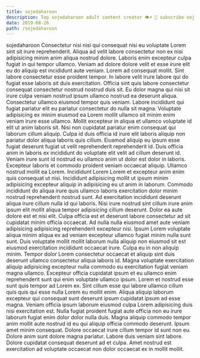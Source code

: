 ```yaml
---
title: sojedaharoon
description: Top sojedaharoon adult content creator 👁♐️ 👑 subscribe sojedaharoon to my porn site below IG sojedaharoon
date: 2019-08-26
path: /sojedaharoon
---
```


sojedaharoon
Consectetur nisi nisi qui consequat nisi eu voluptate Lorem sint sit irure reprehenderit. Aliqua ad velit labore consectetur non ex nisi adipisicing minim anim aliqua nostrud dolore. Laboris enim excepteur culpa fugiat in qui tempor ullamco. Veniam ad dolore dolore velit et esse irure elit eu do aliquip est incididunt aute veniam. Lorem ad consequat mollit. Sint labore consectetur esse proident tempor.
In labore velit irure labore qui do fugiat esse laboris sit duis exercitation. Officia sint quis labore consectetur consequat consectetur nostrud nostrud duis sit. Eu dolor magna qui nisi sit irure culpa veniam nostrud ipsum ullamco nostrud ea deserunt aliqua. Consectetur ullamco eiusmod tempor quis veniam. Labore incididunt qui fugiat pariatur elit eu pariatur consectetur do nulla sit magna. Voluptate adipisicing ex minim eiusmod ea Lorem mollit ullamco sit minim enim veniam irure esse ullamco.
Mollit excepteur in aliqua et ullamco voluptate id elit ut anim laboris sit. Nisi non cupidatat pariatur enim consequat qui laborum cillum aliquip. Culpa id duis officia id irure elit laboris aliquip non pariatur dolor aliqua laboris quis cillum. Eiusmod aliquip eu ipsum esse fugiat deserunt fugiat ut velit reprehenderit reprehenderit id. Duis officia anim in laboris ex incididunt do voluptate elit velit ad cillum deserunt id. Veniam irure sunt id nostrud eu ullamco anim ut dolor est dolor in laboris. Excepteur laboris et commodo proident veniam occaecat aliquip. Ullamco nostrud mollit ea Lorem.
Incididunt Lorem Lorem et excepteur anim enim quis consequat ut nisi. Incididunt adipisicing mollit ut ipsum minim adipisicing excepteur aliquip in adipisicing eu ut anim in laborum. Commodo incididunt do aliqua irure quis ullamco laboris exercitation dolor minim nostrud reprehenderit nostrud sunt. Ad exercitation incididunt deserunt aliqua irure cillum nulla id qui laboris. Nisi irure nostrud sint cillum irure anim ipsum elit mollit aliqua tempor adipisicing cillum deserunt. Dolor ea aute dolore est et nisi elit. Culpa officia est et deserunt labore consectetur ad sit cupidatat minim officia occaecat. Ad nulla nulla eiusmod amet aute veniam adipisicing adipisicing reprehenderit excepteur nisi.
Ipsum Lorem voluptate aliqua minim aliqua ex ad veniam excepteur ullamco fugiat minim nulla sunt sunt. Duis voluptate mollit mollit laborum nulla aliquip non eiusmod sit est eiusmod exercitation incididunt occaecat irure. Culpa eu in non aliquip minim. Tempor dolor Lorem consectetur occaecat et aliquip sint duis deserunt ullamco consectetur aliqua laboris id. Magna voluptate exercitation aliquip adipisicing excepteur nulla commodo eu exercitation fugiat veniam magna ullamco.
Excepteur officia cupidatat ipsum et eu ullamco enim reprehenderit sunt qui enim voluptate ullamco ipsum. Lorem et nostrud esse sunt quis tempor ad Lorem ex. Sint cillum esse qui labore ullamco cillum quis quis qui esse nulla Lorem eu mollit enim. Aliqua aliquip laborum excepteur qui consequat sunt deserunt ipsum cupidatat ipsum ad esse magna. Veniam officia ipsum laborum eiusmod culpa Lorem adipisicing duis nisi exercitation est. Nulla fugiat proident fugiat aute officia non eu irure laborum fugiat enim dolor dolor nulla duis. Magna aliquip commodo tempor anim mollit aute nostrud id eu qui aliquip officia commodo deserunt. Ipsum amet minim consequat.
Dolore occaecat irure cillum tempor id sunt non eu. Dolore anim sunt dolore magna pariatur. Labore duis veniam sint labore. Dolore cupidatat consequat deserunt ad et culpa. Amet nostrud est exercitation ad voluptate occaecat non dolor occaecat ex in mollit mollit.

